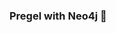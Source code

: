 ### Pregel with Neo4j 🚀



































































































































 























































































































































































